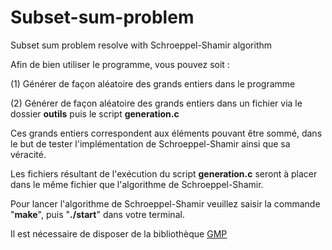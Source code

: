 # Subset-sum-problem
Subset sum problem resolve with Schroeppel-Shamir algorithm

Afin de bien utiliser le programme, vous pouvez soit :

  (1) Générer de façon aléatoire des grands entiers dans le programme
 
  (2) Générer de façon aléatoire des grands entiers dans un fichier via le dossier **outils** puis le script **generation.c**
  
 Ces grands entiers correspondent aux éléments pouvant être sommé, dans le but de tester l'implémentation de Schroeppel-Shamir ainsi que sa véracité.
 
 Les fichiers résultant de l'exécution du script **generation.c** seront à placer dans le même fichier que l'algorithme de Schroeppel-Shamir.
 
 Pour lancer l'algorithme de Schroeppel-Shamir veuillez saisir la commande "**make**", puis "**./start**" dans votre terminal.
 
 Il est nécessaire de disposer de la bibliothèque [GMP](https://gmplib.org)
